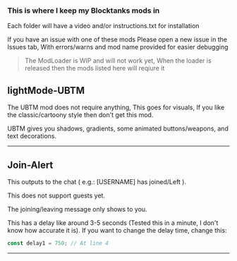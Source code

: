 ### This is where I keep my Blocktanks mods in

Each folder will have a video and/or instructions.txt for installation

If you have an issue with one of these mods
Please open a new issue in the Issues tab, With errors/warns and mod name provided for easier debugging

> The ModLoader is WIP and will not work yet, When the loader is released then the mods listed here will reqiure it

## lightMode-UBTM
The UBTM mod does not require anything, This goes for visuals, If you like the classic/cartoony style then don't get this mod.

UBTM gives you shadows, gradients, some animated buttons/weapons, and text decorations.

---
## Join-Alert
This outputs to the chat ( e.g.: [USERNAME] has joined/Left ).

This does not support guests yet.

The joining/leaving message only shows to you.

This has a delay like around 3-5 seconds (Tested this in a minute, I don't know how accurate it is).
If you want to change the delay time, change this:
```js
const delay1 = 750; // At line 4
```
---